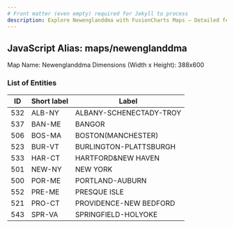 ```yaml
---
# Front matter (even empty) required for Jekyll to process
description: Explore Newenglanddma with FusionCharts Maps – Detailed features for seamless integration. Try now & enhance your data visualization today! 
---
```


## JavaScript Alias: maps/newenglanddma

Map Name: Newenglanddma
Dimensions (Width x Height): 388x600





### List of Entities

ID | Short label | Label
---|---|---|
532|ALB-NY|ALBANY-SCHENECTADY-TROY
537|BAN-ME|BANGOR
506|BOS-MA|BOSTON(MANCHESTER)
523|BUR-VT|BURLINGTON-PLATTSBURGH
533|HAR-CT|HARTFORD&NEW HAVEN
501|NEW-NY|NEW YORK
500|POR-ME|PORTLAND-AUBURN
552|PRE-ME|PRESQUE ISLE
521|PRO-CT|PROVIDENCE-NEW BEDFORD
543|SPR-VA|SPRINGFIELD-HOLYOKE

